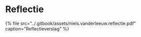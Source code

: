 # Reflectie

{% file src="../.gitbook/assets/niels.vanderleeuw.reflectie.pdf" caption="Reflectieverslag" %}

